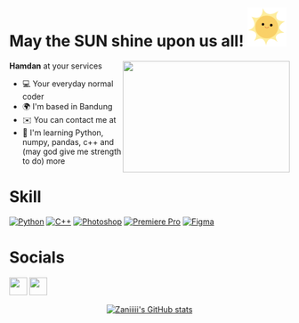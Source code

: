 May the SUN shine upon us all! <img src = "https://github.com/Zaniiiii/sungif.gif/blob/main/5TRrMA4yc.gif" width="70" height="70" />
====================================================================================================================================
<img align = "right" src = "https://64.media.tumblr.com/tumblr_lytefhNuCc1qm6oc3o1_500.gifv" width="300" height="200" />

**Hamdan** at your services

* 💻  Your everyday normal coder
* 🌍  I'm based in Bandung
* ✉️  You can contact me at
* 🧠  I'm learning Python, numpy, pandas, c++ and (may god give me strength to do) more
 
 

Skill
====================================================================================================================================

<p align="left">
<a href="https://www.python.org/" target="_blank" rel="noreferrer"><img src="https://raw.githubusercontent.com/danielcranney/readme-generator/main/public/icons/skills/python-colored.svg" width="36" height="36" alt="Python" /></a>
<a href="https://docs.microsoft.com/en-us/cpp/?view=msvc-170" target="_blank" rel="noreferrer"><img src="https://raw.githubusercontent.com/danielcranney/readme-generator/main/public/icons/skills/cplusplus-colored.svg" width="36" height="36" alt="C++" /></a>
<a href="https://www.adobe.com/uk/products/photoshop.html" target="_blank" rel="noreferrer"><img src="https://raw.githubusercontent.com/danielcranney/readme-generator/main/public/icons/skills/photoshop-colored.svg" width="36" height="36" alt="Photoshop" /></a>
<a href="https://www.adobe.com/uk/products/premiere.html" target="_blank" rel="noreferrer"><img src="https://raw.githubusercontent.com/danielcranney/readme-generator/main/public/icons/skills/premierepro-colored.svg" width="36" height="36" alt="Premiere Pro" /></a>
<a href="https://www.figma.com/" target="_blank" rel="noreferrer"><img src="https://raw.githubusercontent.com/danielcranney/readme-generator/main/public/icons/skills/figma-colored.svg" width="36" height="36" alt="Figma" /></a>
</p>

Socials
====================================================================================================================================

<p align="left"> <a href="https://www.github.com/Zaniiiii" target="_blank" rel="noreferrer"><img src="https://raw.githubusercontent.com/danielcranney/readme-generator/main/public/icons/socials/github.svg" width="32" height="32" /></a> <a href="https://www.linkedin.com/in/hamdan-azani-170b86197/" target="_blank" rel="noreferrer"><img src="https://raw.githubusercontent.com/danielcranney/readme-generator/main/public/icons/socials/linkedin.svg" width="32" height="32" /></a></p>

<p align = "center">
 <a href="http://www.github.com/Zaniiiii"><img src="https://github-readme-stats.vercel.app/api?username=Zaniiiii&show_icons=true&hide=&count_private=true&title_color=0891b2&text_color=ffffff&icon_color=0891b2&bg_color=1c1917&hide_border=true&show_icons=true" alt="Zaniiiii's GitHub stats" /></a> 
</p>
  
